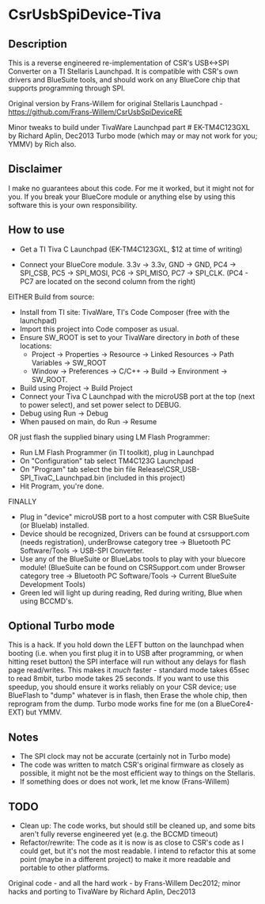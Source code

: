 CsrUsbSpiDevice-Tiva
===
Description
---
This is a reverse engineered re-implementation of CSR's USB<->SPI Converter on a TI Stellaris Launchpad. It is compatible with CSR's own drivers and BlueSuite tools, and should work on any BlueCore chip that supports programming through SPI.

Original version by Frans-Willem for original Stellaris Launchpad - https://github.com/Frans-Willem/CsrUsbSpiDeviceRE

Minor tweaks to build under TivaWare Launchpad part # EK-TM4C123GXL by Richard Aplin, Dec2013
Turbo mode (which may or may not work for you; YMMV) by Rich also.

Disclaimer
---
I make no guarantees about this code. For me it worked, but it might not for you. If you break your BlueCore module or anything else by using this software this is your own responsibility.

How to use
---
* Get a TI Tiva C Launchpad (EK-TM4C123GXL, $12 at time of writing)

* Connect your BlueCore module. 3.3v -> 3.3v, GND -> GND, PC4 -> SPI_CSB, PC5 -> SPI_MOSI, PC6 -> SPI_MISO, PC7 -> SPI_CLK. (PC4 - PC7 are located on the second column from the right)

EITHER Build from source:
* Install from TI site: TivaWare, TI's Code Composer (free with the launchpad)
* Import this project into Code composer as usual.
* Ensure SW_ROOT is set to your TivaWare directory in *both* of these locations:
    * Project -> Properties -> Resource -> Linked Resources -> Path Variables -> SW_ROOT
    * Window -> Preferences -> C/C++ -> Build -> Environment -> SW_ROOT.
* Build using Project -> Build Project
* Connect your Tiva C Launchpad with the microUSB port at the top (next to power select), and set power select to DEBUG.
* Debug using Run -> Debug
* When paused on main, do Run -> Resume

OR just flash the supplied binary using LM Flash Programmer:
* Run LM Flash Programmer (in TI toolkit), plug in Launchpad
* On "Configuration" tab select TM4C123G Launchpad
* On "Program" tab select the bin file Release\CSR_USB-SPI_TivaC_Launchpad.bin (included in this project)
* Hit Program, you're done.

FINALLY 
* Plug in "device" microUSB port to a host computer with CSR BlueSuite (or Bluelab) installed.
* Device should be recognized, Drivers can be found at csrsupport.com (needs registration), underBrowse category tree -> Bluetooth PC Software/Tools -> USB-SPI Converter.
* Use any of the BlueSuite or BlueLabs tools to play with your bluecore module! (BlueSuite can be found on CSRSupport.com under Browser category tree -> Bluetooth PC Software/Tools -> Current BlueSuite Development Tools)
* Green led will light up during reading, Red during writing, Blue when using BCCMD's.

Optional Turbo mode
---
This is a hack. If you hold down the LEFT button on the launchpad when booting (i.e. when you first plug it in to USB after programming, or when hitting reset button) the SPI interface will run without any delays for flash page read/writes. This makes it *much* faster - standard mode takes 65sec to read 8mbit, turbo mode takes 25 seconds. If you want to use this speedup, you should ensure it works reliably on your CSR device; use BlueFlash to "dump" whatever is in flash, then Erase the whole chip, then reprogram from the dump. 
Turbo mode works fine for me (on a BlueCore4-EXT) but YMMV.

Notes
---
* The SPI clock may not be accurate (certainly not in Turbo mode)
* The code was written to match CSR's original firmware as closely as possible, it might not be the most efficient way to things on the Stellaris.
* If something does or does not work, let me know (Frans-Willem)

TODO
---
* Clean up: The code works, but should still be cleaned up, and some bits aren't fully reverse engineered yet (e.g. the BCCMD timeout)
* Refactor/rewrite: The code as it is now is as close to CSR's code as I could get, but it's not the most readable. I intend to refactor this at some point (maybe in a different project) to make it more readable and portable to other platforms.

Original code - and all the hard work - by Frans-Willem Dec2012; minor hacks and porting to TivaWare by Richard Aplin, Dec2013
